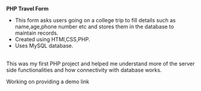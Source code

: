 <b>PHP Travel Form</b>

<ul>
<li>This form asks users going on a college trip to fill details such as name,age,phone number etc and stores them in the database to maintain records.</li>

 <li>Created using HTMl,CSS,PHP.</li>
 
 <li>Uses MySQL database.</li>
</ul>

<br>
 This was my first PHP project and helped me understand more of the server side functionalities and how connectivity with database works. 
<br>

Working on providing a demo link



